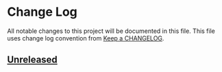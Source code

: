 # Change Log
All notable changes to this project will be documented in this file.
This file uses change log convention from [Keep a CHANGELOG](http://keepachangelog.com).

## [Unreleased][unreleased]


[unreleased]: https://github.com/dgnest/ansible-role-letsencrypt/compare/0.0.3...HEAD
[0.0.3]: https://github.com/dgnest/ansible-role-letsencrypt/compare/0.0.2...0.0.3
[0.0.2]: https://github.com/dgnest/ansible-role-letsencrypt/compare/0.0.1...0.0.2
[0.0.1]: https://github.com/dgnest/ansible-role-letsencrypt/compare/0.0.0...0.0.1

[CHANGELOG.md]: CHANGELOG.md
[CONTRIBUTING.md]: CONTRIBUTING.md
[LICENCE]: LICENCE
[README.md]: README.md
